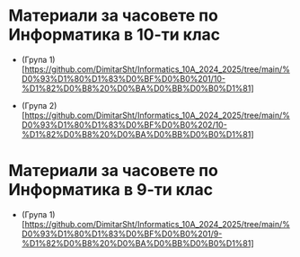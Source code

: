 # Материали за часовете по Информатика в 10-ти клас
 
- (Група 1)[https://github.com/DimitarSht/Informatics_10A_2024_2025/tree/main/%D0%93%D1%80%D1%83%D0%BF%D0%B0%201/10-%D1%82%D0%B8%20%D0%BA%D0%BB%D0%B0%D1%81]

- (Група 2)[https://github.com/DimitarSht/Informatics_10A_2024_2025/tree/main/%D0%93%D1%80%D1%83%D0%BF%D0%B0%202/10-%D1%82%D0%B8%20%D0%BA%D0%BB%D0%B0%D1%81]

# Материали за часовете по Информатика в 9-ти клас

- (Група 1)[https://github.com/DimitarSht/Informatics_10A_2024_2025/tree/main/%D0%93%D1%80%D1%83%D0%BF%D0%B0%201/9-%D1%82%D0%B8%20%D0%BA%D0%BB%D0%B0%D1%81]